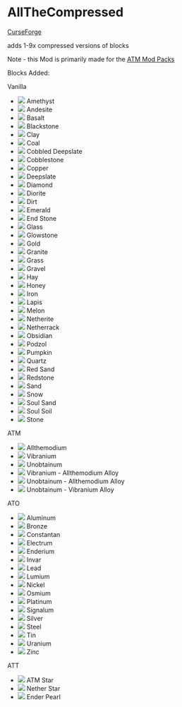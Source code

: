 # AllTheCompressed

[CurseForge](https://www.curseforge.com/minecraft/mc-mods/allthecompressed)

adds 1-9x compressed versions of blocks

Note - this Mod is primarily made for the [ATM Mod Packs](https://github.com/AllTheMods)

Blocks Added:

Vanilla
- ![](https://github.com/Pdiddy973/AllTheCompressed/blob/1.17/images/amethyst.png) Amethyst
- ![](https://github.com/Pdiddy973/AllTheCompressed/blob/1.17/images/andesite.png) Andesite
- ![](https://github.com/Pdiddy973/AllTheCompressed/blob/1.17/images/basalt.png) Basalt
- ![](https://github.com/Pdiddy973/AllTheCompressed/blob/1.17/images/blackstone.png) Blackstone
- ![](https://github.com/Pdiddy973/AllTheCompressed/blob/1.17/images/clay.png) Clay
- ![](https://github.com/Pdiddy973/AllTheCompressed/blob/1.17/images/coal_block.png) Coal
- ![](https://github.com/Pdiddy973/AllTheCompressed/blob/1.17/images/cobbled_deepslate.png) Cobbled Deepslate
- ![](https://github.com/Pdiddy973/AllTheCompressed/blob/1.17/images/cobblestone.png) Cobblestone
- ![](https://github.com/Pdiddy973/AllTheCompressed/blob/1.17/images/copper_block.png) Copper
- ![](https://github.com/Pdiddy973/AllTheCompressed/blob/1.17/images/deepslate.png) Deepslate
- ![](https://github.com/Pdiddy973/AllTheCompressed/blob/1.17/images/diamond_block.png) Diamond
- ![](https://github.com/Pdiddy973/AllTheCompressed/blob/1.17/images/diorite.png) Diorite
- ![](https://github.com/Pdiddy973/AllTheCompressed/blob/1.17/images/dirt.png) Dirt
- ![](https://github.com/Pdiddy973/AllTheCompressed/blob/1.17/images/emerald_block.png) Emerald
- ![](https://github.com/Pdiddy973/AllTheCompressed/blob/1.17/images/end_stone.png) End Stone
- ![](https://github.com/Pdiddy973/AllTheCompressed/blob/1.17/images/glass.png) Glass
- ![](https://github.com/Pdiddy973/AllTheCompressed/blob/1.17/images/glowstone.png) Glowstone
- ![](https://github.com/Pdiddy973/AllTheCompressed/blob/1.17/images/gold_block.png) Gold
- ![](https://github.com/Pdiddy973/AllTheCompressed/blob/1.17/images/granite.png) Granite
- ![](https://github.com/Pdiddy973/AllTheCompressed/blob/1.17/images/grass.png) Grass
- ![](https://github.com/Pdiddy973/AllTheCompressed/blob/1.17/images/gravel.png) Gravel
- ![](https://github.com/Pdiddy973/AllTheCompressed/blob/1.17/images/hay.png) Hay
- ![](https://github.com/Pdiddy973/AllTheCompressed/blob/1.17/images/honey_block.png) Honey
- ![](https://github.com/Pdiddy973/AllTheCompressed/blob/1.17/images/iron_block.png) Iron
- ![](https://github.com/Pdiddy973/AllTheCompressed/blob/1.17/images/lapis.png) Lapis
- ![](https://github.com/Pdiddy973/AllTheCompressed/blob/1.17/images/melon.png) Melon
- ![](https://github.com/Pdiddy973/AllTheCompressed/blob/1.17/images/netherite_block.png) Netherite
- ![](https://github.com/Pdiddy973/AllTheCompressed/blob/1.17/images/netherrack.png) Netherrack
- ![](https://github.com/Pdiddy973/AllTheCompressed/blob/1.17/images/obsidian.png) Obsidian
- ![](https://github.com/Pdiddy973/AllTheCompressed/blob/1.17/images/podzol.png) Podzol
- ![](https://github.com/Pdiddy973/AllTheCompressed/blob/1.17/images/pumpkin.png) Pumpkin
- ![](https://github.com/Pdiddy973/AllTheCompressed/blob/1.17/images/quartz_block.png) Quartz
- ![](https://github.com/Pdiddy973/AllTheCompressed/blob/1.17/images/red_sand.png) Red Sand
- ![](https://github.com/Pdiddy973/AllTheCompressed/blob/1.17/images/redstone_block.png) Redstone
- ![](https://github.com/Pdiddy973/AllTheCompressed/blob/1.17/images/sand.png) Sand
- ![](https://github.com/Pdiddy973/AllTheCompressed/blob/1.17/images/snow.png) Snow
- ![](https://github.com/Pdiddy973/AllTheCompressed/blob/1.17/images/soul_sand.png) Soul Sand
- ![](https://github.com/Pdiddy973/AllTheCompressed/blob/1.17/images/soul_soil.png) Soul Soil
- ![](https://github.com/Pdiddy973/AllTheCompressed/blob/1.17/images/stone.png) Stone

ATM

- ![](https://github.com/Pdiddy973/AllTheCompressed/blob/1.17/images/allthemodium_block.png) Allthemodium
- ![](https://github.com/Pdiddy973/AllTheCompressed/blob/1.17/images/vibranium_block.png) Vibranium
- ![](https://github.com/Pdiddy973/AllTheCompressed/blob/1.17/images/unobtainium_block.png) Unobtainum
- ![](https://github.com/Pdiddy973/AllTheCompressed/blob/1.17/images/va_alloy_block.png) Vibranium - Allthemodium Alloy
- ![](https://github.com/Pdiddy973/AllTheCompressed/blob/1.17/images/ua_alloy_block.png) Unobtainum - Allthemodium Alloy
- ![](https://github.com/Pdiddy973/AllTheCompressed/blob/1.17/images/uv_alloy_block.png) Unobtainum - Vibranium Alloy

ATO

- ![](https://github.com/Pdiddy973/AllTheCompressed/blob/1.17/images/aluminum_block.png) Aluminum
- ![](https://github.com/Pdiddy973/AllTheCompressed/blob/1.17/images/bronze_block.png) Bronze
- ![](https://github.com/Pdiddy973/AllTheCompressed/blob/1.17/images/constantan_block.png) Constantan
- ![](https://github.com/Pdiddy973/AllTheCompressed/blob/1.17/images/electrum_block.png) Electrum
- ![](https://github.com/Pdiddy973/AllTheCompressed/blob/1.17/images/enderium_block.png) Enderium
- ![](https://github.com/Pdiddy973/AllTheCompressed/blob/1.17/images/invar_block.png) Invar
- ![](https://github.com/Pdiddy973/AllTheCompressed/blob/1.17/images/lead_block.png) Lead
- ![](https://github.com/Pdiddy973/AllTheCompressed/blob/1.17/images/lumium_block.png) Lumium
- ![](https://github.com/Pdiddy973/AllTheCompressed/blob/1.17/images/nickel_block.png) Nickel
- ![](https://github.com/Pdiddy973/AllTheCompressed/blob/1.17/images/osmium_block.png) Osmium
- ![](https://github.com/Pdiddy973/AllTheCompressed/blob/1.17/images/platinum_block.png) Platinum
- ![](https://github.com/Pdiddy973/AllTheCompressed/blob/1.17/images/signalum_block.png) Signalum
- ![](https://github.com/Pdiddy973/AllTheCompressed/blob/1.17/images/silver_block.png) Silver
- ![](https://github.com/Pdiddy973/AllTheCompressed/blob/1.17/images/steel_block.png) Steel
- ![](https://github.com/Pdiddy973/AllTheCompressed/blob/1.17/images/tin_block.png) Tin
- ![](https://github.com/Pdiddy973/AllTheCompressed/blob/1.17/images/uranium_block.png) Uranium
- ![](https://github.com/Pdiddy973/AllTheCompressed/blob/1.17/images/zinc_block.png) Zinc

ATT

- ![](https://github.com/Pdiddy973/AllTheCompressed/blob/1.17/images/atm_star_block.png) ATM Star
- ![](https://github.com/Pdiddy973/AllTheCompressed/blob/1.17/images/nether_star_block.png) Nether Star
- ![](https://github.com/Pdiddy973/AllTheCompressed/blob/1.17/images/ender_pearl_block.png) Ender Pearl
